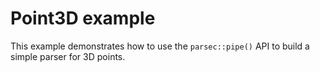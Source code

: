 # Point3D example

This example demonstrates how to use the `parsec::pipe()`
API to build a simple parser for 3D points.